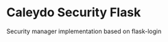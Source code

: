 Caleydo Security Flask
=====================

Security manager implementation based on flask-login

